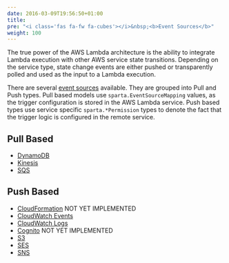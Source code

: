 ```yaml
---
date: 2016-03-09T19:56:50+01:00
title:
pre: "<i class='fas fa-fw fa-cubes'></i>&nbsp;<b>Event Sources</b>"
weight: 100
---
```


The true power of the AWS Lambda architecture is the ability to integrate Lambda execution with other AWS service state transitions.  Depending on the service type, state change events are either pushed or transparently polled and used as the input to a Lambda execution.

There are several [event sources](http://docs.aws.amazon.com/lambda/latest/dg/intro-core-components.html) available.  They are grouped into Pull and Push types.  Pull based models use `sparta.EventSourceMapping` values, as the trigger configuration is stored in the AWS Lambda service.  Push based types use service specific `sparta.*Permission` types to denote the fact that the trigger logic is configured in the remote service.

## Pull Based

* [DynamoDB](/reference/eventsources/dynamodb)
* [Kinesis](/reference/eventsources/kinesis)
* [SQS](/reference/eventsources/sqs)

## Push Based

* [CloudFormation](/reference/eventsources/cloudformation) <span class="label label-warning">NOT YET IMPLEMENTED</span>
* [CloudWatch Events](/reference/eventsources/cloudwatchevents)
* [CloudWatch Logs](/reference/eventsources/cloudwatchlogs)
* [Cognito](/reference/eventsources/cognito) <span class="label label-warning">NOT YET IMPLEMENTED</span>
* [S3](/reference/eventsources/s3)
* [SES](/reference/eventsources/ses)
* [SNS](/reference/eventsources/sns)
